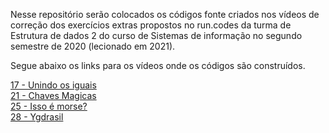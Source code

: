 Nesse repositório serão colocados os códigos fonte criados nos vídeos de correção dos exercícios extras propostos no run.codes da turma de Estrutura de dados 2 do curso de Sistemas de informação no segundo semestre de 2020 (lecionado em 2021).

Segue abaixo os links para os vídeos onde os códigos são construídos.

<a href='https://youtu.be/H7dRaPIk060'>17 - Unindo os iguais</a><br>
<a href='https://youtu.be/7hZWDPyf30U'>21 - Chaves Magicas</a><br>
<a href='https://youtu.be/UrVObldAGLE'>25 - Isso é morse?</a><br>
<a href='https://youtu.be/rOhfQNGPpzI'>28 - Ygdrasil</a><br>
